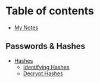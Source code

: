 # Table of contents

* [My Notes](README.md)

## Passwords & Hashes

* [Hashes](passwords-and-hashes/hashes/README.md)
  * [Identifying Hashes](passwords-and-hashes/hashes/identifying-hashes.md)
  * [Decrypt Hashes](passwords-and-hashes/hashes/password-cracking.md)


